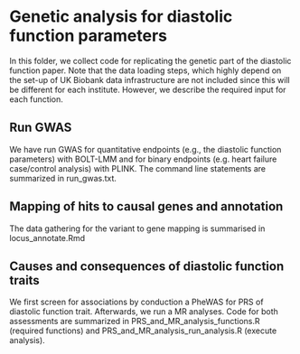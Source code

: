 # Genetic analysis for diastolic function parameters

In this folder, we collect code for replicating the genetic part of the diastolic function paper. Note that the data loading steps, which highly depend on the set-up of UK Biobank data infrastructure are not included since this will be different for each institute. However, we describe the required input for each function.

## Run GWAS

We have run GWAS for quantitative endpoints (e.g., the diastolic function parameters) with BOLT-LMM and for binary endpoints (e.g. heart failure case/control analysis) with PLINK. The command line statements are summarized in run_gwas.txt.

## Mapping of hits to causal genes and annotation
The data gathering for the variant to gene mapping is summarised in locus_annotate.Rmd

## Causes and consequences of diastolic function traits

We first screen for associations by conduction a PheWAS for PRS of diastolic function trait. Afterwards, we run a MR analyses. Code for both assessments are summarized in PRS_and_MR_analysis_functions.R (required functions) and PRS_and_MR_analysis_run_analysis.R (execute analysis). 
